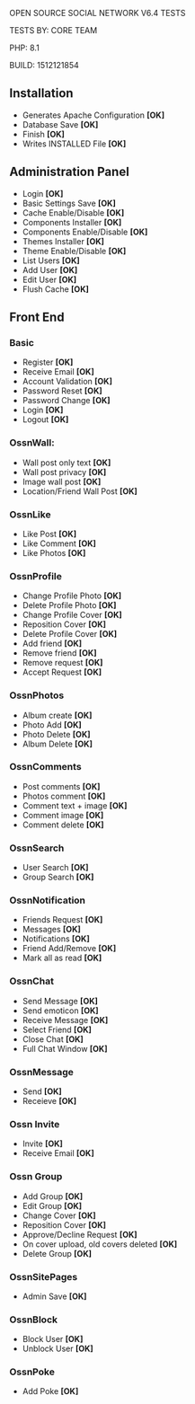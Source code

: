 OPEN SOURCE SOCIAL NETWORK V6.4 TESTS

TESTS BY: CORE TEAM

PHP: 8.1

BUILD: 1512121854

## Installation

* Generates Apache Configuration 		<b><b>[OK]</b></b>
* Database Save 		 		            <b>[OK]</b>
* Finish 					                  <b>[OK]</b>
* Writes INSTALLED File				      <b>[OK]</b>

## Administration Panel

* Login 					            <b>[OK]</b>
* Basic Settings Save				  <b>[OK]</b>
* Cache Enable/Disable				<b>[OK]</b>
* Components Installer				<b>[OK]</b>
* Components Enable/Disable		<b>[OK]</b>
* Themes Installer			  	  <b>[OK]</b>
* Theme Enable/Disable				<b>[OK]</b>
* List Users					        <b>[OK]</b>
* Add User					          <b>[OK]</b>
* Edit User					          <b>[OK]</b>
* Flush Cache					        <b>[OK]</b>

## Front End

### Basic

* Register					          <b>[OK]</b>
* Receive Email					      <b>[OK]</b>
* Account Validation				  <b>[OK]</b>
* Password Reset			      	<b>[OK]</b>
* Password Change				      <b>[OK]</b>
* Login						            <b>[OK]</b>
* Logout				            	<b>[OK]</b>

### OssnWall:

* Wall post only text			  	<b>[OK]</b>
* Wall post privacy 				  <b>[OK]</b>
* Image wall post				      <b>[OK]</b>
* Location/Friend Wall Post		<b>[OK]</b>

### OssnLike

* Like Post				        	 <b>[OK]</b>
* Like Comment					     <b>[OK]</b>
* Like Photos 					     <b>[OK]</b>

### OssnProfile

* Change Profile Photo				<b>[OK]</b>
* Delete Profile Photo				<b>[OK]</b>
* Change Profile Cover				<b>[OK]</b>
* Reposition Cover			  	  <b>[OK]</b>
* Delete Profile Cover				<b>[OK]</b>
* Add friend					        <b>[OK]</b>
* Remove friend					      <b>[OK]</b>
* Remove request				      <b>[OK]</b>
* Accept Request 			      	<b>[OK]</b>

### OssnPhotos

* Album create 				      	<b>[OK]</b>
* Photo Add					          <b>[OK]</b>
* Photo Delete					      <b>[OK]</b>
* Album	Delete					      <b>[OK]</b>

### OssnComments

* Post comments					      <b>[OK]</b>
* Photos comment				      <b>[OK]</b>
* Comment text + image				<b>[OK]</b>
* Comment image					      <b>[OK]</b>
* Comment delete				      <b>[OK]</b>

### OssnSearch

* User Search					        <b>[OK]</b>
* Group Search					      <b>[OK]</b>

### OssnNotification

* Friends Request				      <b>[OK]</b>
* Messages					          <b>[OK]</b>
* Notifications					      <b>[OK]</b>
* Friend Add/Remove				    <b>[OK]</b>
* Mark all as read				    <b>[OK]</b>

### OssnChat

* Send Message					      <b>[OK]</b>
* Send emoticon					      <b>[OK]</b>
* Receive Message				      <b>[OK]</b>
* Select Friend					      <b>[OK]</b>
* Close Chat					        <b>[OK]</b>
* Full Chat Window			    	<b>[OK]</b>

### OssnMessage

* Send						            <b>[OK]</b>
* Receieve					          <b>[OK]</b>

### Ossn Invite		

* Invite					            <b>[OK]</b>
* Receive Email					      <b>[OK]</b>

### Ossn Group

* Add Group					                    <b>[OK]</b>
* Edit Group					                  <b>[OK]</b>
* Change Cover					                <b>[OK]</b>
* Reposition Cover				              <b>[OK]</b>
* Approve/Decline Request			          <b>[OK]</b>
* On cover upload, old covers deleted		<b>[OK]</b>
* Delete Group					                <b>[OK]</b>

### OssnSitePages

* Admin Save					        <b>[OK]</b>

### OssnBlock					

* Block User					        <b>[OK]</b>
* Unblock User				      	<b>[OK]</b>

### OssnPoke

* Add Poke				          	<b>[OK]</b>
